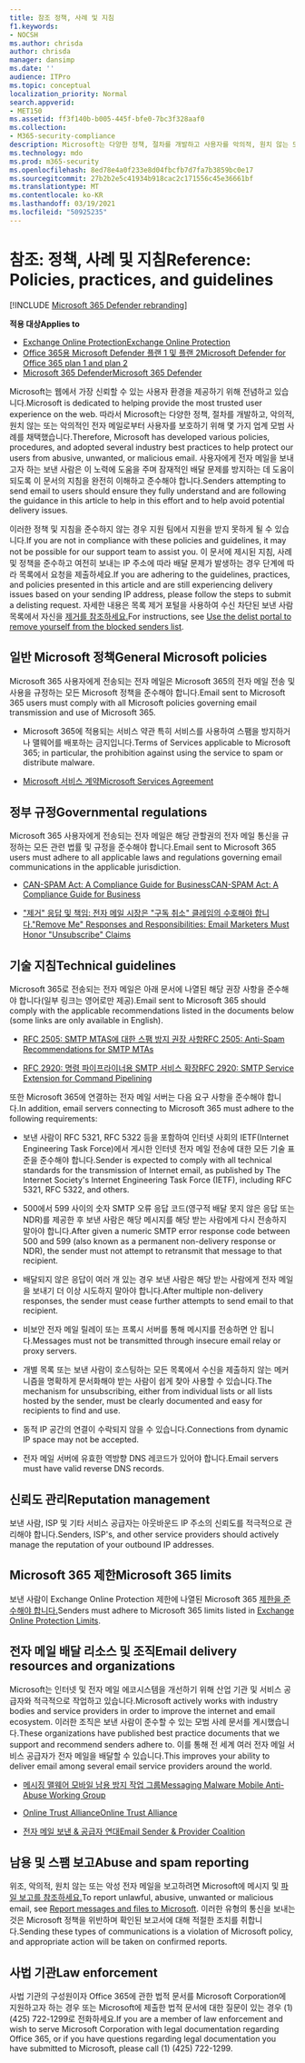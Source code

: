 ```yaml
---
title: 참조 정책, 사례 및 지침
f1.keywords:
- NOCSH
ms.author: chrisda
author: chrisda
manager: dansimp
ms.date: ''
audience: ITPro
ms.topic: conceptual
localization_priority: Normal
search.appverid:
- MET150
ms.assetid: ff3f140b-b005-445f-bfe0-7bc3f328aaf0
ms.collection:
- M365-security-compliance
description: Microsoft는 다양한 정책, 절차를 개발하고 사용자를 악의적, 원치 않는 또는 악의적인 전자 메일로부터 보호하기 위해 여러 업계 모범 사례를 채택했습니다.
ms.technology: mdo
ms.prod: m365-security
ms.openlocfilehash: 8ed78e4a0f233e8d04fbcfb7d7fa7b3859bc0e17
ms.sourcegitcommit: 27b2b2e5c41934b918cac2c171556c45e36661bf
ms.translationtype: MT
ms.contentlocale: ko-KR
ms.lasthandoff: 03/19/2021
ms.locfileid: "50925235"
---
```

# <a name="reference-policies-practices-and-guidelines"></a><span data-ttu-id="e6593-103">참조: 정책, 사례 및 지침</span><span class="sxs-lookup"><span data-stu-id="e6593-103">Reference: Policies, practices, and guidelines</span></span>

[!INCLUDE [Microsoft 365 Defender rebranding](../includes/microsoft-defender-for-office.md)]

<span data-ttu-id="e6593-104">**적용 대상**</span><span class="sxs-lookup"><span data-stu-id="e6593-104">**Applies to**</span></span>
- [<span data-ttu-id="e6593-105">Exchange Online Protection</span><span class="sxs-lookup"><span data-stu-id="e6593-105">Exchange Online Protection</span></span>](exchange-online-protection-overview.md)
- [<span data-ttu-id="e6593-106">Office 365용 Microsoft Defender 플랜 1 및 플랜 2</span><span class="sxs-lookup"><span data-stu-id="e6593-106">Microsoft Defender for Office 365 plan 1 and plan 2</span></span>](office-365-atp.md)
- [<span data-ttu-id="e6593-107">Microsoft 365 Defender</span><span class="sxs-lookup"><span data-stu-id="e6593-107">Microsoft 365 Defender</span></span>](../mtp/microsoft-threat-protection.md)

<span data-ttu-id="e6593-108">Microsoft는 웹에서 가장 신뢰할 수 있는 사용자 환경을 제공하기 위해 전념하고 있습니다.</span><span class="sxs-lookup"><span data-stu-id="e6593-108">Microsoft is dedicated to helping provide the most trusted user experience on the web.</span></span> <span data-ttu-id="e6593-109">따라서 Microsoft는 다양한 정책, 절차를 개발하고, 악의적, 원치 않는 또는 악의적인 전자 메일로부터 사용자를 보호하기 위해 몇 가지 업계 모범 사례를 채택했습니다.</span><span class="sxs-lookup"><span data-stu-id="e6593-109">Therefore, Microsoft has developed various policies, procedures, and adopted several industry best practices to help protect our users from abusive, unwanted, or malicious email.</span></span> <span data-ttu-id="e6593-110">사용자에게 전자 메일을 보내고자 하는 보낸 사람은 이 노력에 도움을 주며 잠재적인 배달 문제를 방지하는 데 도움이 되도록 이 문서의 지침을 완전히 이해하고 준수해야 합니다.</span><span class="sxs-lookup"><span data-stu-id="e6593-110">Senders attempting to send email to users should ensure they fully understand and are following the guidance in this article to help in this effort and to help avoid potential delivery issues.</span></span>

<span data-ttu-id="e6593-111">이러한 정책 및 지침을 준수하지 않는 경우 지원 팀에서 지원을 받지 못하게 될 수 있습니다.</span><span class="sxs-lookup"><span data-stu-id="e6593-111">If you are not in compliance with these policies and guidelines, it may not be possible for our support team to assist you.</span></span> <span data-ttu-id="e6593-112">이 문서에 제시된 지침, 사례 및 정책을 준수하고 여전히 보내는 IP 주소에 따라 배달 문제가 발생하는 경우 단계에 따라 목록에서 요청을 제출하세요.</span><span class="sxs-lookup"><span data-stu-id="e6593-112">If you are adhering to the guidelines, practices, and policies presented in this article and are still experiencing delivery issues based on your sending IP address, please follow the steps to submit a delisting request.</span></span> <span data-ttu-id="e6593-113">자세한 내용은 목록 제거 포털을 사용하여 수신 차단된 보낸 사람 목록에서 자신을 [제거를 참조하세요.](use-the-delist-portal-to-remove-yourself-from-the-office-365-blocked-senders-lis.md)</span><span class="sxs-lookup"><span data-stu-id="e6593-113">For instructions, see [Use the delist portal to remove yourself from the blocked senders list](use-the-delist-portal-to-remove-yourself-from-the-office-365-blocked-senders-lis.md).</span></span>

## <a name="general-microsoft-policies"></a><span data-ttu-id="e6593-114">일반 Microsoft 정책</span><span class="sxs-lookup"><span data-stu-id="e6593-114">General Microsoft policies</span></span>

<span data-ttu-id="e6593-115">Microsoft 365 사용자에게 전송되는 전자 메일은 Microsoft 365의 전자 메일 전송 및 사용을 규정하는 모든 Microsoft 정책을 준수해야 합니다.</span><span class="sxs-lookup"><span data-stu-id="e6593-115">Email sent to Microsoft 365 users must comply with all Microsoft policies governing email transmission and use of Microsoft 365.</span></span>

- <span data-ttu-id="e6593-116">Microsoft 365에 적용되는 서비스 약관 특히 서비스를 사용하여 스팸을 방지하거나 맬웨어를 배포하는 금지입니다.</span><span class="sxs-lookup"><span data-stu-id="e6593-116">Terms of Services applicable to Microsoft 365; in particular, the prohibition against using the service to spam or distribute malware.</span></span>

- [<span data-ttu-id="e6593-117">Microsoft 서비스 계약</span><span class="sxs-lookup"><span data-stu-id="e6593-117">Microsoft Services Agreement</span></span>](https://www.microsoft.com/servicesagreement/)

## <a name="governmental-regulations"></a><span data-ttu-id="e6593-118">정부 규정</span><span class="sxs-lookup"><span data-stu-id="e6593-118">Governmental regulations</span></span>

<span data-ttu-id="e6593-119">Microsoft 365 사용자에게 전송되는 전자 메일은 해당 관할권의 전자 메일 통신을 규정하는 모든 관련 법률 및 규정을 준수해야 합니다.</span><span class="sxs-lookup"><span data-stu-id="e6593-119">Email sent to Microsoft 365 users must adhere to all applicable laws and regulations governing email communications in the applicable jurisdiction.</span></span>

- [<span data-ttu-id="e6593-120">CAN-SPAM Act: A Compliance Guide for Business</span><span class="sxs-lookup"><span data-stu-id="e6593-120">CAN-SPAM Act: A Compliance Guide for Business</span></span>](https://www.ftc.gov/tips-advice/business-center/guidance/can-spam-act-compliance-guide-business)

- [<span data-ttu-id="e6593-121">"제거" 응답 및 책임: 전자 메일 시장은 "구독 취소" 클레임의 수호해야 합니다.</span><span class="sxs-lookup"><span data-stu-id="e6593-121">"Remove Me" Responses and Responsibilities: Email Marketers Must Honor "Unsubscribe" Claims</span></span>](https://www.lawpublish.com/ftc-emai-marketers-unsubscribe-claims.html)

## <a name="technical-guidelines"></a><span data-ttu-id="e6593-122">기술 지침</span><span class="sxs-lookup"><span data-stu-id="e6593-122">Technical guidelines</span></span>

<span data-ttu-id="e6593-123">Microsoft 365로 전송되는 전자 메일은 아래 문서에 나열된 해당 권장 사항을 준수해야 합니다(일부 링크는 영어로만 제공).</span><span class="sxs-lookup"><span data-stu-id="e6593-123">Email sent to Microsoft 365 should comply with the applicable recommendations listed in the documents below (some links are only available in English).</span></span>

- [<span data-ttu-id="e6593-124">RFC 2505: SMTP MTAS에 대한 스팸 방지 권장 사항</span><span class="sxs-lookup"><span data-stu-id="e6593-124">RFC 2505: Anti-Spam Recommendations for SMTP MTAs</span></span>](https://www.ietf.org/rfc/rfc2505.txt)

- [<span data-ttu-id="e6593-125">RFC 2920: 명령 파이프라이너용 SMTP 서비스 확장</span><span class="sxs-lookup"><span data-stu-id="e6593-125">RFC 2920: SMTP Service Extension for Command Pipelining</span></span>](https://www.ietf.org/rfc/rfc2920.txt)

<span data-ttu-id="e6593-126">또한 Microsoft 365에 연결하는 전자 메일 서버는 다음 요구 사항을 준수해야 합니다.</span><span class="sxs-lookup"><span data-stu-id="e6593-126">In addition, email servers connecting to Microsoft 365 must adhere to the following requirements:</span></span>

- <span data-ttu-id="e6593-127">보낸 사람이 RFC 5321, RFC 5322 등을 포함하여 인터넷 사회의 IETF(Internet Engineering Task Force)에서 게시한 인터넷 전자 메일 전송에 대한 모든 기술 표준을 준수해야 합니다.</span><span class="sxs-lookup"><span data-stu-id="e6593-127">Sender is expected to comply with all technical standards for the transmission of Internet email, as published by The Internet Society's Internet Engineering Task Force (IETF), including RFC 5321, RFC 5322, and others.</span></span>

- <span data-ttu-id="e6593-128">500에서 599 사이의 숫자 SMTP 오류 응답 코드(영구적 배달 못지 않은 응답 또는 NDR)를 제공한 후 보낸 사람은 해당 메시지를 해당 받는 사람에게 다시 전송하지 말아야 합니다.</span><span class="sxs-lookup"><span data-stu-id="e6593-128">After given a numeric SMTP error response code between 500 and 599 (also known as a permanent non-delivery response or NDR), the sender must not attempt to retransmit that message to that recipient.</span></span>

- <span data-ttu-id="e6593-129">배달되지 않은 응답이 여러 개 있는 경우 보낸 사람은 해당 받는 사람에게 전자 메일을 보내기 더 이상 시도하지 말아야 합니다.</span><span class="sxs-lookup"><span data-stu-id="e6593-129">After multiple non-delivery responses, the sender must cease further attempts to send email to that recipient.</span></span>

- <span data-ttu-id="e6593-130">비보안 전자 메일 릴레이 또는 프록시 서버를 통해 메시지를 전송하면 안 됩니다.</span><span class="sxs-lookup"><span data-stu-id="e6593-130">Messages must not be transmitted through insecure email relay or proxy servers.</span></span>

- <span data-ttu-id="e6593-131">개별 목록 또는 보낸 사람이 호스팅하는 모든 목록에서 수신을 제출하지 않는 메커니즘을 명확하게 문서화해야 받는 사람이 쉽게 찾아 사용할 수 있습니다.</span><span class="sxs-lookup"><span data-stu-id="e6593-131">The mechanism for unsubscribing, either from individual lists or all lists hosted by the sender, must be clearly documented and easy for recipients to find and use.</span></span>

- <span data-ttu-id="e6593-132">동적 IP 공간의 연결이 수락되지 않을 수 있습니다.</span><span class="sxs-lookup"><span data-stu-id="e6593-132">Connections from dynamic IP space may not be accepted.</span></span>

- <span data-ttu-id="e6593-133">전자 메일 서버에 유효한 역방향 DNS 레코드가 있어야 합니다.</span><span class="sxs-lookup"><span data-stu-id="e6593-133">Email servers must have valid reverse DNS records.</span></span>

## <a name="reputation-management"></a><span data-ttu-id="e6593-134">신뢰도 관리</span><span class="sxs-lookup"><span data-stu-id="e6593-134">Reputation management</span></span>

<span data-ttu-id="e6593-135">보낸 사람, ISP 및 기타 서비스 공급자는 아웃바운드 IP 주소의 신뢰도를 적극적으로 관리해야 합니다.</span><span class="sxs-lookup"><span data-stu-id="e6593-135">Senders, ISP's, and other service providers should actively manage the reputation of your outbound IP addresses.</span></span>

## <a name="microsoft-365-limits"></a><span data-ttu-id="e6593-136">Microsoft 365 제한</span><span class="sxs-lookup"><span data-stu-id="e6593-136">Microsoft 365 limits</span></span>

<span data-ttu-id="e6593-137">보낸 사람이 Exchange Online Protection 제한에 나열된 Microsoft 365 [제한을 준수해야 합니다.](/office365/servicedescriptions/exchange-online-protection-service-description/exchange-online-protection-limits)</span><span class="sxs-lookup"><span data-stu-id="e6593-137">Senders must adhere to Microsoft 365 limits listed in [Exchange Online Protection Limits](/office365/servicedescriptions/exchange-online-protection-service-description/exchange-online-protection-limits).</span></span>

## <a name="email-delivery-resources-and-organizations"></a><span data-ttu-id="e6593-138">전자 메일 배달 리소스 및 조직</span><span class="sxs-lookup"><span data-stu-id="e6593-138">Email delivery resources and organizations</span></span>

<span data-ttu-id="e6593-139">Microsoft는 인터넷 및 전자 메일 에코시스템을 개선하기 위해 산업 기관 및 서비스 공급자와 적극적으로 작업하고 있습니다.</span><span class="sxs-lookup"><span data-stu-id="e6593-139">Microsoft actively works with industry bodies and service providers in order to improve the internet and email ecosystem.</span></span> <span data-ttu-id="e6593-140">이러한 조직은 보낸 사람이 준수할 수 있는 모범 사례 문서를 게시했습니다.</span><span class="sxs-lookup"><span data-stu-id="e6593-140">These organizations have published best practice documents that we support and recommend senders adhere to.</span></span> <span data-ttu-id="e6593-141">이를 통해 전 세계 여러 전자 메일 서비스 공급자가 전자 메일을 배달할 수 있습니다.</span><span class="sxs-lookup"><span data-stu-id="e6593-141">This improves your ability to deliver email among several email service providers around the world.</span></span>

- [<span data-ttu-id="e6593-142">메시징 맬웨어 모바일 남용 방지 작업 그룹</span><span class="sxs-lookup"><span data-stu-id="e6593-142">Messaging Malware Mobile Anti-Abuse Working Group</span></span>](https://www.m3aawg.org/)

- [<span data-ttu-id="e6593-143">Online Trust Alliance</span><span class="sxs-lookup"><span data-stu-id="e6593-143">Online Trust Alliance</span></span>](https://www.internetsociety.org/ota/)

- [<span data-ttu-id="e6593-144">전자 메일 보낸 & 공급자 연대</span><span class="sxs-lookup"><span data-stu-id="e6593-144">Email Sender & Provider Coalition</span></span>](https://www.espcoalition.org/)

## <a name="abuse-and-spam-reporting"></a><span data-ttu-id="e6593-145">남용 및 스팸 보고</span><span class="sxs-lookup"><span data-stu-id="e6593-145">Abuse and spam reporting</span></span>

<span data-ttu-id="e6593-146">위조, 악의적, 원치 않는 또는 악성 전자 메일을 보고하려면 Microsoft에 메시지 및 [파일 보고를 참조하세요.](report-junk-email-messages-to-microsoft.md)</span><span class="sxs-lookup"><span data-stu-id="e6593-146">To report unlawful, abusive, unwanted or malicious email, see [Report messages and files to Microsoft](report-junk-email-messages-to-microsoft.md).</span></span> <span data-ttu-id="e6593-147">이러한 유형의 통신을 보내는 것은 Microsoft 정책을 위반하며 확인된 보고서에 대해 적절한 조치를 취합니다.</span><span class="sxs-lookup"><span data-stu-id="e6593-147">Sending these types of communications is a violation of Microsoft policy, and appropriate action will be taken on confirmed reports.</span></span>

## <a name="law-enforcement"></a><span data-ttu-id="e6593-148">사법 기관</span><span class="sxs-lookup"><span data-stu-id="e6593-148">Law enforcement</span></span>

<span data-ttu-id="e6593-149">사법 기관의 구성원이자 Office 365에 관한 법적 문서를 Microsoft Corporation에 지원하고자 하는 경우 또는 Microsoft에 제출한 법적 문서에 대한 질문이 있는 경우 (1) (425) 722-1299로 전화하세요.</span><span class="sxs-lookup"><span data-stu-id="e6593-149">If you are a member of law enforcement and wish to serve Microsoft Corporation with legal documentation regarding Office 365, or if you have questions regarding legal documentation you have submitted to Microsoft, please call (1) (425) 722-1299.</span></span>
